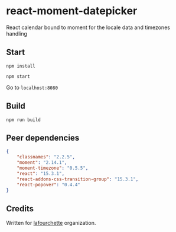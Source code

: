 # react-moment-datepicker

React calendar bound to moment for the locale data and timezones handling

## Start

`npm install`

`npm start`

Go to `localhost:8080`

## Build

`npm run build`

## Peer dependencies

```JSON
{
    "classnames": "2.2.5",
    "moment": "2.14.1",
    "moment-timezone": "0.5.5",
    "react": "15.3.1",
    "react-addons-css-transition-group": "15.3.1",
    "react-popover": "0.4.4"
}
```

## Credits

Written for [lafourchette](https://github.com/lafourchette) organization.
